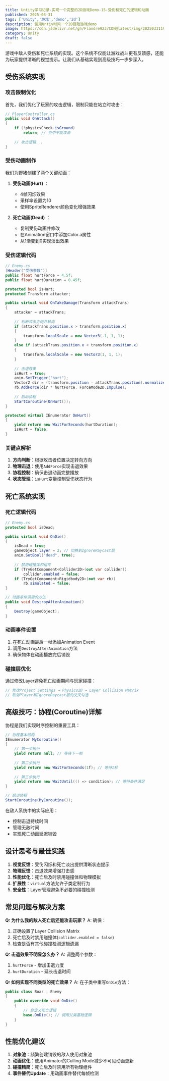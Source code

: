 ```yaml
---
title: Untity学习记录-实现一个完整的2D游戏Demo-15-受伤和死亡的逻辑和动画
published: 2025-03-31
tags: ['Unity','游戏','demo','2d']
description: 使用Untiy时间一个2D冒险游戏demo
image: https://cdn.jsdelivr.net/gh/Flandre923/CDN@latest/img/20250331195820.png
category: Unity
draft: false
---
```

游戏中敌人受伤和死亡系统的实现。这个系统不仅能让游戏战斗更有反馈感，还能为玩家提供清晰的视觉提示。让我们从基础实现到高级技巧一步步深入。

## 受伤系统实现

### 攻击限制优化

首先，我们优化了玩家的攻击逻辑，限制只能在站立时攻击：

```csharp
// PlayerController.cs
public void OnAttack()
{
    if (!physicsCheck.isGround) 
        return; // 空中不能攻击
  
    // 攻击逻辑...
}
```

### 受伤动画制作

我们为野猪创建了两个关键动画：

1. **受伤动画(Hurt)** ：

    * 4帧闪烁效果
    * 采样率设置为10
    * 使用SpriteRenderer颜色变化增强效果
2. **死亡动画(Dead)** ：

    * 复制受伤动画并修改
    * 在Animation窗口中添加Color.a属性
    * 从1渐变到0实现淡出效果

### 受伤逻辑代码

```csharp
// Enemy.cs
[Header("受伤参数")]
public float hurtForce = 4.5f;
public float hurtDuration = 0.45f;

protected bool isHurt;
protected Transform attacker;

public virtual void OnTakeDamage(Transform attackTrans)
{
    attacker = attackTrans;
  
    // 判断攻击方向并转向
    if (attackTrans.position.x > transform.position.x)
    {
        transform.localScale = new Vector3(-1, 1, 1);
    }
    else if (attackTrans.position.x < transform.position.x)
    {
        transform.localScale = new Vector3(1, 1, 1);
    }
  
    // 击退效果
    isHurt = true;
    anim.SetTrigger("hurt");
    Vector2 dir = (transform.position - attackTrans.position).normalized;
    rb.AddForce(dir * hurtForce, ForceMode2D.Impulse);
  
    // 启动协程
    StartCoroutine(OnHurt());
}

protected virtual IEnumerator OnHurt()
{
    yield return new WaitForSeconds(hurtDuration);
    isHurt = false;
}
```

### 关键点解析

1. **方向判断**：根据攻击者位置决定转向方向
2. **物理击退**：使用`AddForce`实现击退效果
3. **协程控制**：确保击退动画完整播放
4. **状态管理**：`isHurt`变量控制受伤状态行为

## 死亡系统实现

### 死亡逻辑代码

```csharp
// Enemy.cs
protected bool isDead;

public virtual void OnDie()
{
    isDead = true;
    gameObject.layer = 2; // 切换到IgnoreRaycast层
    anim.SetBool("dead", true);
  
    // 禁用碰撞体和组件
    if (TryGetComponent<Collider2D>(out var collider))
        collider.enabled = false;
    if (TryGetComponent<Rigidbody2D>(out var rb))
        rb.simulated = false;
}

// 动画事件调用的方法
public void DestroyAfterAnimation()
{
    Destroy(gameObject);
}
```

### 动画事件设置

1. 在死亡动画最后一帧添加Animation Event
2. 调用`DestroyAfterAnimation`方法
3. 确保物体在动画播放完后销毁

### 碰撞层优化

通过修改Layer避免死亡动画期间与玩家碰撞：

```csharp
// 修改Project Settings → Physics2D → Layer Collision Matrix
// 取消Player和IgnoreRaycast层的交叉勾选
```

## 高级技巧：协程(Coroutine)详解

协程是我们实现时序控制的重要工具：

```csharp
// 协程基本结构
IEnumerator MyCoroutine()
{
    // 第一步执行
    yield return null; // 等待下一帧
  
    // 第二步执行
    yield return new WaitForSeconds(1f); // 等待1秒
  
    // 第三步执行
    yield return new WaitUntil(() => condition); // 等待条件满足
}

// 启动协程
StartCoroutine(MyCoroutine());
```

在敌人系统中的实际应用：

* 控制击退持续时间
* 管理无敌时间
* 实现死亡动画延迟销毁


## 设计思考与最佳实践

1. **视觉反馈**：受伤闪烁和死亡淡出提供清晰状态提示
2. **物理反馈**：击退效果增强打击感
3. **性能优化**：死亡后及时禁用碰撞体和物理模拟
4. **扩展性**：`virtual`方法允许子类定制行为
5. **安全性**：Layer管理避免不必要的碰撞检测


## 常见问题与解决方案

**Q: 为什么我的敌人死亡后还能攻击玩家？** 
A: 确保：

1. 正确设置了Layer Collision Matrix
2. 死亡后及时禁用碰撞体(`collider.enabled = false`)
3. 检查是否有其他碰撞检测逻辑遗漏

**Q: 击退效果不明显怎么办？** 
A: 调整两个参数：

1. `hurtForce` - 增加击退力度
2. `hurtDuration` - 延长击退时间

**Q: 如何实现不同类型的死亡效果？** 
A: 在子类中重写`OnDie`方法：

```csharp
public class Boar : Enemy
{
    public override void OnDie()
    {
        // 自定义死亡逻辑
        base.OnDie(); // 调用父类基础逻辑
    }
}
```

## 性能优化建议

1. **对象池**：频繁创建销毁的敌人使用对象池
2. **动画优化**：使用Animator的Culling Mode减少不可见动画更新
3. **碰撞精简**：死亡后及时禁用所有物理组件
4. **事件替代Update**：用动画事件替代每帧检测
